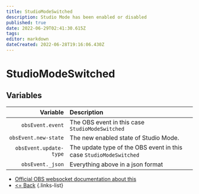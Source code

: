```yaml
---
title: StudioModeSwitched
description: Studio Mode has been enabled or disabled
published: true
date: 2022-06-29T02:41:30.615Z
tags:
editor: markdown
dateCreated: 2022-06-28T19:16:06.430Z
---
```


# StudioModeSwitched

## Variables

|               Variable | Description                                                        |
| ----------------------:|:------------------------------------------------------------------ |
|       `obsEvent.event` | The OBS event in this case `StudioModeSwitched`                    |
|   `obsEvent.new-state` | The new enabled state of Studio Mode.                              |
| `obsEvent.update-type` | The update type of the OBS event in this case `StudioModeSwitched` |
|       `obsEvent._json` | Everything above in a json format                                  |

* [Official OBS websocket documentation about this](https://github.com/obsproject/obs-websocket/blob/4.x-current/docs/generated/protocol.md#studiomodeswitched)
* [<= Back](/en/Integrations/OBS/Events)
{.links-list}